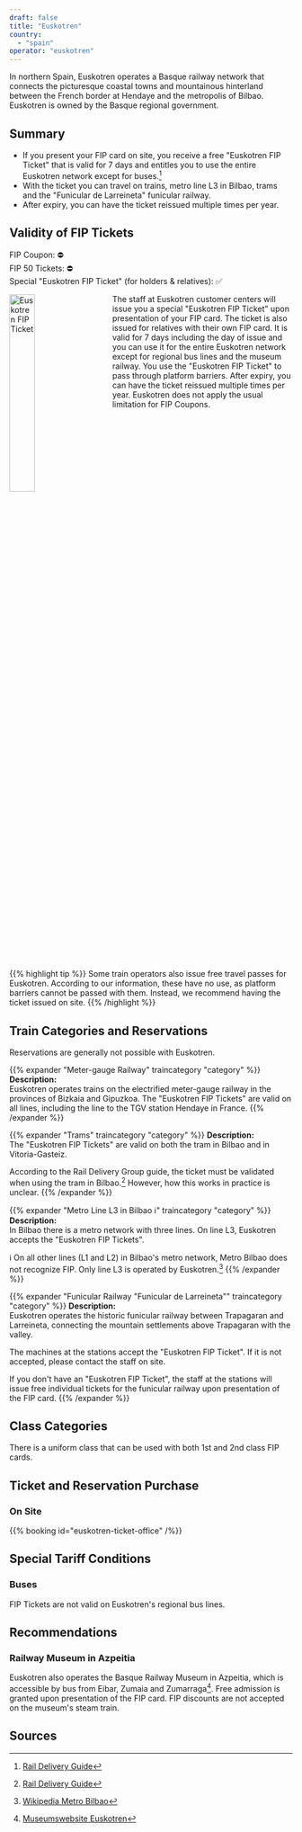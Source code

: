 ```yaml
---
draft: false
title: "Euskotren"
country:
  - "spain"
operator: "euskotren"
---
```


In northern Spain, Euskotren operates a Basque railway network that connects the picturesque coastal towns and mountainous hinterland between the French border at Hendaye and the metropolis of Bilbao. Euskotren is owned by the Basque regional government.

## Summary

- If you present your FIP card on site, you receive a free "Euskotren FIP Ticket" that is valid for 7 days and entitles you to use the entire Euskotren network except for buses.[^1]
- With the ticket you can travel on trains, metro line L3 in Bilbao, trams and the "Funicular de Larreineta" funicular railway.
- After expiry, you can have the ticket reissued multiple times per year.

## Validity of FIP Tickets

FIP Coupon: ⛔ \
FIP 50 Tickets: ⛔ \
Special "Euskotren FIP Ticket" (for holders & relatives): ✅

<!-- TODO: Replace with markdown image and find ways to customize width -->
<img src="/en/operator/euskotren/images/euskotren_fip_ticket.webp" alt="Euskotren FIP Ticket" style="width: 30%; float: left; margin-right: 2rem; margin-bottom: 1rem">
The staff at Euskotren customer centers will issue you a special "Euskotren FIP Ticket" upon presentation of your FIP card.
The ticket is also issued for relatives with their own FIP card. It is valid for 7 days including the day of issue and you can use it for the entire Euskotren network except for regional bus lines and the museum railway.
You use the "Euskotren FIP Ticket" to pass through platform barriers. After expiry, you can have the ticket reissued multiple times per year. Euskotren does not apply the usual limitation for FIP Coupons.

<br style="clear:both" />

{{% highlight tip %}}
Some train operators also issue free travel passes for Euskotren. According to our information, these have no use, as platform barriers cannot be passed with them. Instead, we recommend having the ticket issued on site.
{{% /highlight %}}

## Train Categories and Reservations

Reservations are generally not possible with Euskotren.

{{% expander "Meter-gauge Railway" traincategory "category" %}}
**Description:** \
Euskotren operates trains on the electrified meter-gauge railway in the provinces of Bizkaia and Gipuzkoa. The "Euskotren FIP Tickets" are valid on all lines, including the line to the TGV station Hendaye in France.
{{% /expander %}}

{{% expander "Trams" traincategory "category" %}}
**Description:** \
The "Euskotren FIP Tickets" are valid on both the tram in Bilbao and in Vitoria-Gasteiz.

According to the Rail Delivery Group guide, the ticket must be validated when using the tram in Bilbao.[^1] However, how this works in practice is unclear.
{{% /expander %}}

{{% expander "Metro Line L3 in Bilbao ℹ️" traincategory "category" %}}
**Description:** \
In Bilbao there is a metro network with three lines. On line L3, Euskotren accepts the "Euskotren FIP Tickets".

ℹ️ On all other lines (L1 and L2) in Bilbao's metro network, Metro Bilbao does not recognize FIP. Only line L3 is operated by Euskotren.[^3]
{{% /expander %}}

{{% expander "Funicular Railway \"Funicular de Larreineta\"" traincategory "category" %}}
**Description:** \
Euskotren operates the historic funicular railway between Trapagaran and Larreineta, connecting the mountain settlements above Trapagaran with the valley.

The machines at the stations accept the "Euskotren FIP Ticket". If it is not accepted, please contact the staff on site.

If you don't have an "Euskotren FIP Ticket", the staff at the stations will issue free individual tickets for the funicular railway upon presentation of the FIP card.
{{% /expander %}}

## Class Categories

There is a uniform class that can be used with both 1st and 2nd class FIP cards.

## Ticket and Reservation Purchase

### On Site

{{% booking id="euskotren-ticket-office" /%}}

## Special Tariff Conditions

### Buses

FIP Tickets are not valid on Euskotren's regional bus lines.

## Recommendations

### Railway Museum in Azpeitia

Euskotren also operates the Basque Railway Museum in Azpeitia, which is accessible by bus from Eibar, Zumaia and Zumarraga[^2]. Free admission is granted upon presentation of the FIP card. FIP discounts are not accepted on the museum's steam train.

## Sources

[^1]: [Rail Delivery Guide](https://www.raildeliverygroup.com/rst/europe-and-fip.html#uk-accordion-99)

[^2]: [Museumswebsite Euskotren](https://euskotren.euskadi.eus/museoa/en/plan-your-visit/)

[^3]: [Wikipedia Metro Bilbao](https://de.wikipedia.org/wiki/Metro_Bilbao)
